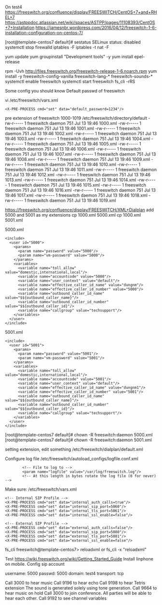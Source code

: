 On test4
https://freeswitch.org/confluence/display/FREESWITCH/CentOS+7+and+RHEL+7
https://astppdoc.atlassian.net/wiki/spaces/ASTPP/pages/11108393/CentOS+7+Installation
https://jamesnbr.wordpress.com/2016/04/12/freeswitch-1-6-installation-configuration-on-centos-7/

[root@template-centos7 default]# sestatus
SELinux status:                 disabled
systemctl stop firewalld
iptables -F
iptables -t nat -F

yum update
yum groupinstall "Development tools" -y
yum install epel-release

rpm -Uvh http://files.freeswitch.org/freeswitch-release-1-6.noarch.rpm
yum install -y freeswitch-config-vanilla freeswitch-lang-* freeswitch-sounds-*
systemctl enable freeswitch
systemctl start freeswitch
fs_cli -rRS

Some config you should know
Default passwd of freeswitch

vi /etc/freeswitch/vars.xml
```
<X-PRE-PROCESS cmd="set" data="default_password=1234"/>
```

pre extension of freeswitch 1000-1019
/etc/freeswitch/directory/default
-rw-r----- 1 freeswitch daemon  751 Jul 13 19:46 1000.xml
-rw-r----- 1 freeswitch daemon  751 Jul 13 19:46 1001.xml
-rw-r----- 1 freeswitch daemon  751 Jul 13 19:46 1002.xml
-rw-r----- 1 freeswitch daemon  751 Jul 13 19:46 1003.xml
-rw-r----- 1 freeswitch daemon  751 Jul 13 19:46 1004.xml
-rw-r----- 1 freeswitch daemon  751 Jul 13 19:46 1005.xml
-rw-r----- 1 freeswitch daemon  751 Jul 13 19:46 1006.xml
-rw-r----- 1 freeswitch daemon  751 Jul 13 19:46 1007.xml
-rw-r----- 1 freeswitch daemon  751 Jul 13 19:46 1008.xml
-rw-r----- 1 freeswitch daemon  751 Jul 13 19:46 1009.xml
-rw-r----- 1 freeswitch daemon  751 Jul 13 19:46 1010.xml
-rw-r----- 1 freeswitch daemon  751 Jul 13 19:46 1011.xml
-rw-r----- 1 freeswitch daemon  751 Jul 13 19:46 1012.xml
-rw-r----- 1 freeswitch daemon  751 Jul 13 19:46 1013.xml
-rw-r----- 1 freeswitch daemon  751 Jul 13 19:46 1014.xml
-rw-r----- 1 freeswitch daemon  751 Jul 13 19:46 1015.xml
-rw-r----- 1 freeswitch daemon  751 Jul 13 19:46 1016.xml
-rw-r----- 1 freeswitch daemon  751 Jul 13 19:46 1017.xml
-rw-r----- 1 freeswitch daemon  751 Jul 13 19:46 1018.xml
-rw-r----- 1 freeswitch daemon  751 Jul 13 19:46 1019.xml

https://freeswitch.org/confluence/display/FREESWITCH/XML+Dialplan
add 5000 and 5001 as my extensions
cp 1000.xml 5000.xml
cp 1000.xml 5001.xml

5000.xml
```
<include>
  <user id="5000">
    <params>
      <param name="password" value="5000"/>
      <param name="vm-password" value="5000"/>
    </params>
    <variables>
      <variable name="toll_allow" value="domestic,international,local"/>
      <variable name="accountcode" value="5000"/>
      <variable name="user_context" value="default"/>
      <variable name="effective_caller_id_name" value="dungnm"/>
      <variable name="effective_caller_id_number" value="5000"/>
      <variable name="outbound_caller_id_name" value="$${outbound_caller_name}"/>
      <variable name="outbound_caller_id_number" value="$${outbound_caller_id}"/>
      <variable name="callgroup" value="techsupport"/>
    </variables>
  </user>
</include>
```

5001.xml
```
<include>
  <user id="5001">
    <params>
      <param name="password" value="5001"/>
      <param name="vm-password" value="5001"/>
    </params>
    <variables>
      <variable name="toll_allow" value="domestic,international,local"/>
      <variable name="accountcode" value="5001"/>
      <variable name="user_context" value="default"/>
      <variable name="effective_caller_id_name" value="dungnm1"/>
      <variable name="effective_caller_id_number" value="5001"/>
      <variable name="outbound_caller_id_name" value="$${outbound_caller_name}"/>
      <variable name="outbound_caller_id_number" value="$${outbound_caller_id}"/>
      <variable name="callgroup" value="techsupport"/>
    </variables>
  </user>
</include>
```

[root@template-centos7 default]# chown -R freeswitch:daemon 5000.xml
[root@template-centos7 default]# chown -R freeswitch:daemon 5001.xml

setting extension, edit something
/etc/freeswitch/dialplan/default.xml

<extension name="Local_Extension">
<condition field="destination_number" expression=”^(10[01][0-9]|50[01][0-9])$”>

Configure log file
/etc/freeswitch/autoload_configs/logfile.conf.xml
```
        <!-- File to log to -->
        <param name="logfile" value="/var/log/freeswitch.log"/>
        <!-- At this length in bytes rotate the log file (0 for never) -->
```


Make sure:
/etc/freeswitch/vars.xml
```
<!-- Internal SIP Profile -->
<X-PRE-PROCESS cmd="set" data="internal_auth_calls=true"/>
<X-PRE-PROCESS cmd="set" data="internal_sip_port=5060"/>
<X-PRE-PROCESS cmd="set" data="internal_tls_port=5061"/>
<X-PRE-PROCESS cmd="set" data="internal_ssl_enable=false"/>

<!-- External SIP Profile -->
<X-PRE-PROCESS cmd="set" data="external_auth_calls=false"/>
<X-PRE-PROCESS cmd="set" data="external_sip_port=5080"/>
<X-PRE-PROCESS cmd="set" data="external_tls_port=5081"/>
<X-PRE-PROCESS cmd="set" data="external_ssl_enable=false"/>
```

fs_cli
freeswitch@template-centos7> reloadxml
or
fs_cli -x "reloadxml"

Test
https://wiki.freeswitch.org/wiki/Getting_Started_Guide
Install linphone on mobile.
Config sip account

username: 5000
passwd: 5000
domain: test4
transport: tcp

Call 3000 to hear music
Call 9196 to hear echo
Call 9198 to hear Tetris extension
The sound is generated solely using tone generation.
Call 9664 to hear music on hold
Call 3000 to join conference. All parties will be able to hear each other.
Call 9192 to see channel variables
